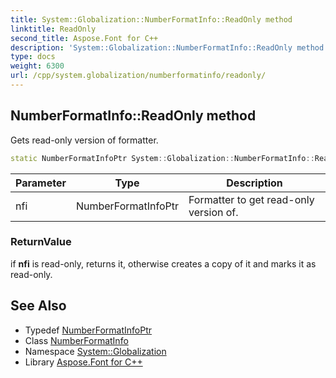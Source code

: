 ```yaml
---
title: System::Globalization::NumberFormatInfo::ReadOnly method
linktitle: ReadOnly
second_title: Aspose.Font for C++
description: 'System::Globalization::NumberFormatInfo::ReadOnly method. Gets read-only version of formatter in C++.'
type: docs
weight: 6300
url: /cpp/system.globalization/numberformatinfo/readonly/
---
```

## NumberFormatInfo::ReadOnly method


Gets read-only version of formatter.

```cpp
static NumberFormatInfoPtr System::Globalization::NumberFormatInfo::ReadOnly(NumberFormatInfoPtr nfi)
```


| Parameter | Type | Description |
| --- | --- | --- |
| nfi | NumberFormatInfoPtr | Formatter to get read-only version of. |

### ReturnValue

if **nfi** is read-only, returns it, otherwise creates a copy of it and marks it as read-only.

## See Also

* Typedef [NumberFormatInfoPtr](../../numberformatinfoptr/)
* Class [NumberFormatInfo](../)
* Namespace [System::Globalization](../../)
* Library [Aspose.Font for C++](../../../)
